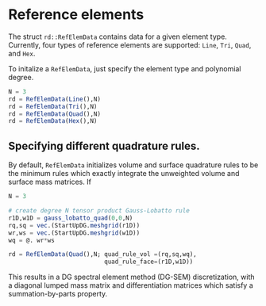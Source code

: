 # Reference elements

The struct `rd::RefElemData` contains data for a given element type. Currently, four types of reference elements are supported: `Line`, `Tri`, `Quad`, and `Hex`.

To initalize a `RefElemData`, just specify the element type and polynomial degree.
```julia
N = 3
rd = RefElemData(Line(),N)
rd = RefElemData(Tri(),N)
rd = RefElemData(Quad(),N)
rd = RefElemData(Hex(),N)
```

## Specifying different quadrature rules.

By default, `RefElemData` initializes volume and surface quadrature rules to be the minimum rules which exactly integrate the unweighted volume and surface mass matrices. If
```julia
N = 3

# create degree N tensor product Gauss-Lobatto rule
r1D,w1D = gauss_lobatto_quad(0,0,N)
rq,sq = vec.(StartUpDG.meshgrid(r1D))
wr,ws = vec.(StartUpDG.meshgrid(w1D))
wq = @. wr*ws

rd = RefElemData(Quad(),N; quad_rule_vol =(rq,sq,wq),  
                           quad_rule_face=(r1D,w1D))
```
This results in a DG spectral element method (DG-SEM) discretization, with a diagonal lumped mass matrix and differentiation matrices which satisfy a summation-by-parts property. 
